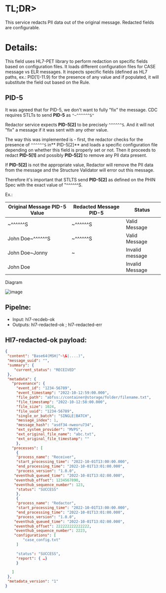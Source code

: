 # TL;DR>
This service redacts PII data out of the original message. Redacted fields are configurable.
	
	
# Details:
This field uses HL7-PET library to perform redaction on specific fields based on configuration files. 
It loads different configuration files for CASE message vs ELR messages. It inspects specific fields (defined as HL7 paths, ex.: PID[1]-11.9) for the presence of any value and if populated, it will substitute the field out based on the Rule.
	
## PID-5
It was agreed that for PID-5, we don't want to fully "fix" the message.
CDC requires STLTs to send **PID-5** as <code>"~^^^^^^S"</code>

Redactor service expects **PID-5[2]** to be precisely <code>^^^^^^S</code>. And it will not "fix" a message if it was sent with any other value.

The way this was implemented is - first, the redactor checks for the presence of <code>^^^^^^S</code> in** PID-5[2]** and loads a specific configuration file depending on whether this field is properly set or not.
Then it proceeds to redact **PID-5[1]** and possibly **PID-5[2]** to remove any PII data present.

If **PID-5[2]** is not the appropriate value, Redactor will remove the PII data from the message and the Structure Validator will error out this message. 

Therefore it's important that STLTS send **PID-5[2]** as defined on the PHIN Spec with the exact value of "^^^^^^S.

Ex.:

|Original Message PID-5 Value|Redacted Message PID-5|Status|
|---|---|---|
|~^^^^^^S|~^^^^^^S|Valid Message|
|John Doe~^^^^^^S|~^^^^^^S|Valid Message|
|John Doe~Jonny|~|Invalid message|
|John Doe|<empty>|Invalid Message|
	
		
	
Diagram
  
![image](https://user-images.githubusercontent.com/3239945/233375787-ae64ac17-70c5-486e-9e1c-be0b27a09591.png)

	
	
	
## Pipelne:
  
- Input: hl7-recdeb-ok
- Outputs: hl7-redacted-ok ; hl7-redacted-err

## Hl7-redacted-ok payload:

``` json
{
 "content": "Base64(MSH|^~\&|....)",
 "message_uuid": "",
 "summary": {
    "current_status": "RECEIVED"
 },
 "metadata": {
   "provenance": {
	 "event_id": "1234-56789",
	 "event_timestamp": "2022-10-12:59:00.000",
	 "file_path": "abfss://container@storage/folder/filename.txt",
	 "file_timestamp": "2022-10-12:58:00.000",
	 "file_size": 1024,
	 "file_uuid": "1234-56789",
	 "single_or_batch": "SINGLE|BATCH",
	 "message_index": 1,
	 "message_hash": "asdf34-nweoru734",
	 "ext_system_provider": "MVPS",
	 "ext_original_file_name": "abc.txt",
	 "ext_original_file_timestamp": ""
	 },
   "processes": [
	 {
	 "process_name": "Receiver",
	 "start_processing_time": "2022-10-01T13:00:00.000",
	 "end_processing_time": "2022-10-01T13:01:00.000",
	 "process_version": "1.0.0",
	"eventhub_queued_time": "2022-10-01T13:02:00.000",
	"eventhub_offset": 1234567890,
	"eventhub_sequence_number": 123,
	 "status": "SUCCESS"
	 },
	 {
	 "process_name": "Redactor",
	 "start_processing_time": "2022-10-01T13:00:00.000",
	 "end_processing_time": "2022-10-01T13:01:00.000",
	 "process_version": "1.0.0",
	"eventhub_queued_time": "2022-10-01T13:02:00.000",
	"eventhub_offset": 222222222222222,
	"eventhub_sequence_number": 2223,
	"configurations": [
	    "case_config.txt"
	 ]
	
	 "status": "SUCCESS",
	 "report": { …}
	 }
	
   ]
 },
 "metadata_version": "1"
}

```

